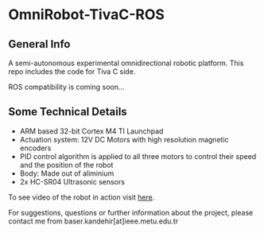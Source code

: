 # OmniRobot-TivaC-ROS

## General Info
A semi-autonomous experimental omnidirectional robotic platform. This repo includes the code for Tiva C side.

ROS compatibility is coming soon...

## Some Technical Details
* ARM based 32-bit Cortex M4 TI Launchpad
* Actuation system: 12V DC Motors with high resolution magnetic encoders
* PID control algorithm is applied to all three motors to control their speed and the position of the robot
* Body: Made out of aliminium
* 2x HC-SR04 Ultrasonic sensors

To see video of the robot in action visit [here](https://www.youtube.com/channel/UCSQE0Ju1SnRpRMVGIcckjnA/videos).

For suggestions, questions or further information about the project, please contact me from baser.kandehir[at]ieee.metu.edu.tr
